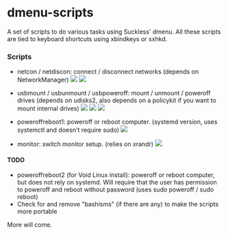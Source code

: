 # dmenu-scripts
A set of scripts to do various tasks using Suckless' dmenu. All these scripts are tied to keyboard shortcuts using xbindkeys or sxhkd.

### Scripts
  * netcon / netdiscon: connect / disconnect networks (depends on NetworkManager)
![](https://raw.githubusercontent.com/I-LeCorbeau/dmenu-scripts/master/.previews/netcon_preview.png?token=AOH2DYAYWKBSP6OAWRXFDVC6EX5WG)
![](https://raw.githubusercontent.com/I-LeCorbeau/dmenu-scripts/master/.previews/netdiscon_preview.png?token=AOH2DYGEEDBGE5TIYMN64GK6EX5XW)

  * usbmount / usbunmount / usbpoweroff: mount / unmount / poweroff drives (depends on udisks2, also depends on a policykit if you want to mount internal drives)
![](https://raw.githubusercontent.com/I-LeCorbeau/dmenu-scripts/master/.previews/usbmount_preview.png?token=AOH2DYBZX75TYATZ3HVC5B26EX5HU)
![](https://raw.githubusercontent.com/I-LeCorbeau/dmenu-scripts/master/.previews/usbunmount_preview.png?token=AOH2DYCNTQDXCR5PYGOEVKC6EX5QA)
![](https://raw.githubusercontent.com/I-LeCorbeau/dmenu-scripts/master/.previews/usbpoweroff_preview.png?token=AOH2DYHDXXW4K7QAWX7PNGC6EX5SO)

  * poweroffreboot1: poweroff or reboot computer. (systemd version, uses systemctl and doesn't require sudo)
![](https://raw.githubusercontent.com/I-LeCorbeau/dmenu-scripts/master/.previews/poweroffreboot1_preview.png?token=AOH2DYGHQCKEAB7B2YYD76K6EX52E)

  * monitor: switch monitor setup. (relies on xrandr)
![](https://github.com/I-LeCorbeau/dmenu-scripts/blob/master/.previews/monitor_preview.png?raw=true)

#### TODO
  * poweroffreboot2 (for Void Linux install): poweroff or reboot computer, but does not rely on systemd. Will require that the user has permission to poweroff and reboot without password (uses sudo poweroff / sudo reboot)
 * Check for and remove "bashisms" (if there are any) to make the scripts more portable

More will come.
